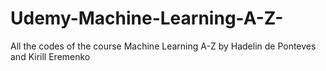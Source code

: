 # Udemy-Machine-Learning-A-Z-
All the codes of the course Machine Learning A-Z by Hadelin de Ponteves and Kirill Eremenko
